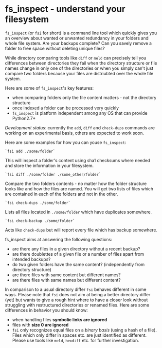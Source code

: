 fs_inspect - understand your filesystem
=======================================

`fs_inspect` (or `fsi` for short) is a command line tool which quickly gives you
an overview about wanted or unwanted redundancy in your folders and whole file 
system. Are your backups complete? Can you savely remove a folder to free space 
without deleting unique files?

While directory comparing tools like `diff` or `meld` can precisely tell you
differences between directories they fail when the directory structure or file
names change in only one of the directories or when you simply can't just
compare two folders because your files are distriubted over the whole file system.


Here are some of `fs_inspect`'s key features:

* when comparing folders only the file content matters - not the directory structure
* once indexed a folder can be processed very quickly
* `fs_inspect` is platform independent among any OS that can provide Python2.7+


*Development status*: currently the `add`, `diff` and `check-dups` commands 
are working on an experimental basis, others are expected to work soon.


Here are some examples for how you can youse `fs_inspect`:

    `fsi add ./some/folder`

This will inspect a folder's content using sha1 checksums where needed and 
store the information in your filesystem.

    `fsi diff ./some/folder ./some_other/folder`

Compare the two folders contents - no matter how the folder structure looks like
and how the files are named. You will get two lists of files which are contained
in each of the folders and not in the other.

    `fsi check-dups ./some/folder`

Lists all files located in `./some/folder` which have duplicates somewhere.

    `fsi check-backup ./some/folder`

Acts like `check-dups` but will report every file which has backup somewhere.


fs_inspect aims at answering the following questions:

* are there any files in a given directory without a recent backup?
* are there doublettes of a given file or a number of files apart from 
  intended backups?
* do two given folders have the same content? (independently from directory structure)
* are there files with same content but different names?
* are there files with same names but different content?


In comparison to a usual directory differ `fsi` behaves different in some 
ways. Please note that `fsi` does not aim at being a better directory differ
(yet) but wants to give a rough hint where to have a closer look without
struggling with restructured directories or renamed files. Here are some
differences in behavior you should know:

* when handling files **symbolic links are ignored**
* files with **size 0 are ignored**
* `fsi` only recognizes equal files on a *binary basis* (using a hash of a
  file). Files which only differ in spaces etc. are just identified as 
  different. Please use tools like `meld`, `hexdiff` etc. for further 
  investigation.

